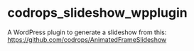 # codrops_slideshow_wpplugin
A WordPress plugin to generate a slideshow from this: https://github.com/codrops/AnimatedFrameSlideshow
